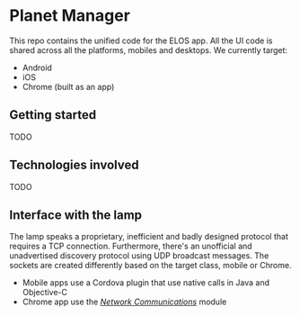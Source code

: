 # Planet Manager

This repo contains the unified code for the ELOS app. All the UI code is shared across all the platforms, mobiles and desktops. We currently target:

* Android
* iOS
* Chrome (built as an app)

## Getting started
TODO

## Technologies involved
TODO

## Interface with the lamp
The lamp speaks a proprietary, inefficient and badly designed protocol that requires a TCP connection. Furthermore, there's an unofficial and unadvertised discovery protocol using UDP broadcast messages. The sockets are created differently based on the target class, mobile or Chrome.

* Mobile apps use a Cordova plugin that use native calls in Java and Objective-C
* Chrome app use the [*Network Communications*](https://developer.chrome.com/apps/app_network) module
